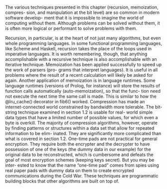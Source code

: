 The various techniques presented in this chapter (recursion, memoization, compres-
sion, and manipulation at the bit level) are so common in modern software develop-
ment that it is impossible to imagine the world of computing without them. Although
problems can be solved without them, it is often more logical or performant to solve
problems with them.

Recursion, in particular, is at the heart of not just many algorithms, but even whole
programming languages. In some functional programming languages, like Scheme
and Haskell, recursion takes the place of the loops used in imperative languages. It is
worth remembering, though, that anything accomplishable with a recursive technique
is also accomplishable with an iterative technique.
Memoization has been applied successfully to speed up the work of parsers (pro-
grams that interpret languages). It is useful in all problems where the result of a
recent calculation will likely be asked for again. Another application of memoization
is in language runtimes. Some language runtimes (versions of Prolog, for instance)
will store the results of function calls automatically (auto-memoization), so that the func-
tion need not execute the next time the same call is made. This is similar to how the
@lru_cache() decorator in fib6() worked.
Compression has made an internet-connected world constrained by bandwidth
more tolerable. The bit-string technique examined in section 1.2 is usable for real-
world simple data types that have a limited number of possible values, for which even
a byte is overkill. The majority of compression algorithms, however, operate by finding
patterns or structures within a data set that allow for repeated information to be elim-
inated. They are significantly more complicated than what is covered in section 1.2.
One-time pads are not practical for general encryption. They require both the
encrypter and the decrypter to have possession of one of the keys (the dummy data in
our example) for the original data to be reconstructed, which is cumbersome and
defeats the goal of most encryption schemes (keeping keys secret). But you may be inter-
ested to know that the name “one-time pad” comes from spies using real paper pads with
dummy data on them to create encrypted communications during the Cold War.
These techniques are programmatic building blocks that other algorithms are
built on top of.
